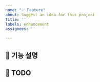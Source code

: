 ```yaml
---
name: "✅ Feature"
about: Suggest an idea for this project
title: ''
labels: enhancement
assignees: ''

---
```


## 📝 기능 설명

## 📝 TODO
